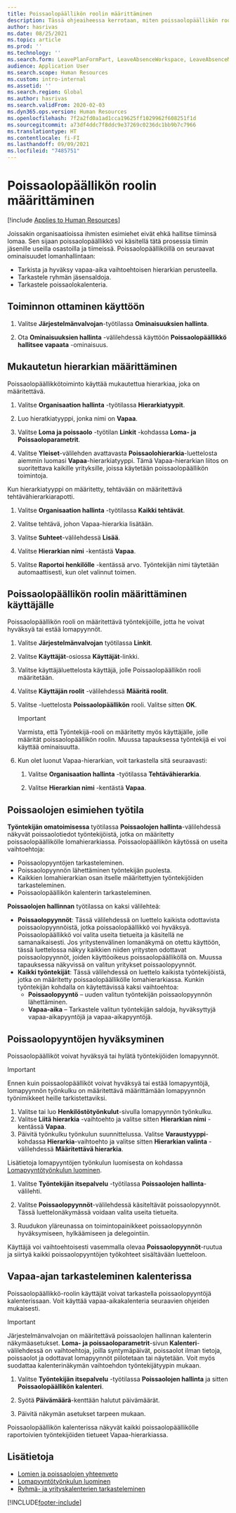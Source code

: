 ```yaml
---
title: Poissaolopäällikön roolin määrittäminen
description: Tässä ohjeaiheessa kerrotaan, miten poissaolopäällikön rooli määritetään työntekijöiden lomanhallintaa varten.
author: hasrivas
ms.date: 08/25/2021
ms.topic: article
ms.prod: ''
ms.technology: ''
ms.search.form: LeavePlanFormPart, LeaveAbsenceWorkspace, LeaveAbsenceManager
audience: Application User
ms.search.scope: Human Resources
ms.custom: intro-internal
ms.assetid: ''
ms.search.region: Global
ms.author: hasrivas
ms.search.validFrom: 2020-02-03
ms.dyn365.ops.version: Human Resources
ms.openlocfilehash: 7f2a2fd0a1ad1cca19625ff1029962f608251f1d
ms.sourcegitcommit: a73df4ddc7f8ddc9e37269c0236dc1bb9b7c7966
ms.translationtype: HT
ms.contentlocale: fi-FI
ms.lasthandoff: 09/09/2021
ms.locfileid: "7485751"
---
```

# <a name="configure-the-absence-manager-role"></a>Poissaolopäällikön roolin määrittäminen

[!include [Applies to Human Resources](../includes/applies-to-hr.md)]

Joissakin organisaatioissa ihmisten esimiehet eivät ehkä hallitse tiiminsä lomaa. Sen sijaan poissaolopäällikkö voi käsitellä tätä prosessia tiimin jäsenille useilla osastoilla ja tiimeissä. Poissaolopäälliköillä on seuraavat ominaisuudet lomanhallintaan:

- Tarkista ja hyväksy vapaa-aika vaihtoehtoisen hierarkian perusteella.
- Tarkastele ryhmän jäsensaldoja.
- Tarkastele poissaolokalenteria.

## <a name="turn-on-the-feature"></a>Toiminnon ottaminen käyttöön

1. Valitse **Järjestelmänvalvojan**-työtilassa **Ominaisuuksien hallinta**.

2. Ota **Ominaisuuksien hallinta** -välilehdessä käyttöön **Poissaolopäällikkö hallitsee vapaata** -ominaisuus.

## <a name="define-a-custom-hierarchy"></a>Mukautetun hierarkian määrittäminen

Poissaolopäällikkötoiminto käyttää mukautettua hierarkiaa, joka on määritettävä.

1. Valitse **Organisaation hallinta** -työtilassa **Hierarkiatyypit**.

2. Luo hieratkiatyyppi, jonka nimi on **Vapaa**.

3. Valitse **Loma ja poissaolo** -työtilan **Linkit** -kohdassa **Loma- ja Poissaoloparametrit**.

4. Valitse **Yleiset**-välilehden avattavasta **Poissaolohierarkia**-luettelosta aiemmin luomasi **Vapaa**-hierarkiatyyppi. Tämä Vapaa-hierarkian liitos on suoritettava kaikille yrityksille, joissa käytetään poissaolopäällikön toimintoja.

Kun hierarkiatyyppi on määritetty, tehtävään on määritettävä tehtävähierarkiarapotti.

1. Valitse **Organisaation hallinta** -työtilassa **Kaikki tehtävät**.

2. Valitse tehtävä, johon Vapaa-hierarkia lisätään.

3. Valitse **Suhteet**-välilehdessä **Lisää**.

4. Valitse **Hierarkian nimi** -kentästä **Vapaa**.

5. Valitse **Raportoi henkilölle** -kentässä arvo. Työntekijän nimi täytetään automaattisesti, kun olet valinnut toimen.

## <a name="assign-the-absence-manager-role-to-a-user"></a>Poissaolopäällikön roolin määrittäminen käyttäjälle

Poissaolopäällikön rooli on määritettävä työntekijöille, jotta he voivat hyväksyä tai estää lomapyynnöt.

1. Valitse **Järjestelmänvalvojan** työtilassa **Linkit**.

2. Valitse **Käyttäjät**-osiossa **Käyttäjät**-linkki.

3. Valitse käyttäjäluettelosta käyttäjä, jolle Poissaolopäällikön rooli määritetään.

4. Valitse **Käyttäjän roolit** -välilehdessä **Määritä roolit**.

5. Valitse -luettelosta **Poissaolopäällikön** rooli. Valitse sitten **OK**.

    > [!IMPORTANT]
    > Varmista, että Työntekijä-rooli on määritetty myös käyttäjälle, jolle määrität poissaolopäällikön roolin. Muussa tapauksessa työntekijä ei voi käyttää ominaisuutta.

6. Kun olet luonut Vapaa-hierarkian, voit tarkastella sitä seuraavasti:

    1. Valitse **Organisaation hallinta** -työtilassa **Tehtävähierarkia**.
    
    2. Valitse **Hierarkian nimi** -kentästä **Vapaa**.

## <a name="absence-manager-workspace"></a>Poissaolojen esimiehen työtila

**Työntekijän omatoimisessa** työtilassa **Poissaolojen hallinta**-välilehdessä näkyvät poissaolotiedot työntekijöistä, jotka on määritetty poissaolopäällikölle lomahierarkiassa. Poissaolopäällikön käytössä on useita vaihtoehtoja: 
 - Poissaolopyyntöjen tarkasteleminen.</br>
 - Poissaolopyynnön lähettäminen työntekijän puolesta.</br>
 - Kaikkien lomahierarkian osan itselle määritettyjen työntekijöiden tarkasteleminen.</br>
 - Poissaolopäällikön kalenterin tarkasteleminen.</br>

**Poissaolojen hallinnan** työtilassa on kaksi välilehteä:
 - **Poissaolopyynnöt**: Tässä välilehdessä on luettelo kaikista odottavista poissaolopyynnöistä, jotka poissaolopäällikkö voi hyväksyä. Poissaolopäällikkö voi valita useita tietueita ja käsitellä ne samanaikaisesti. Jos yritystenvälinen lomanäkymä on otettu käyttöön, tässä luettelossa näkyy kaikkien niiden yritysten odottavat poissaolopyynnöt, joiden käyttöoikeus poissaolopäälliköllä on. Muussa tapauksessa näkyvissä on valitun yritykset poissaolopyynnöt. </br>
 - **Kaikki työntekijät**: Tässä välilehdessä on luettelo kaikista työntekijöistä, jotka on määritetty poissaolopäällikölle lomahierarkiassa. Kunkin työntekijän kohdalla on käytettävissä kaksi vaihtoehtoa:
    - **Poissaolopyyntö** – uuden valitun työntekijän poissaolopyynnön lähettäminen.</br>
    - **Vapaa-aika** – Tarkastele valitun työntekijän saldoja, hyväksyttyjä vapaa-aikapyyntöjä ja vapaa-aikapyyntöjä.</br>

## <a name="approve-time-off-requests"></a>Poissaolopyyntöjen hyväksyminen

Poissaolopäälliköt voivat hyväksyä tai hylätä työntekijöiden lomapyynnöt. 

> [!IMPORTANT]
> Ennen kuin poissaolopäälliköt voivat hyväksyä tai estää lomapyyntöjä, lomapyynnön työnkulku on määritettävä määrittämään lomapyynnön työnimikkeet heille tarkistettaviksi.
>
> 1. Valitse tai luo **Henkilöstötyönkulut**-sivulla lomapyynnön työnkulku.
> 2. Valitse **Liitä hierarkia** -vaihtoehto ja valitse sitten **Hierarkian nimi** -kentässä **Vapaa**.
> 3. Päivitä työnkulku työnkulun suunnittelussa. Valitse **Varaustyyppi**-kohdassa **Hierarkia**-vaihtoehto ja valitse sitten **Hierarkian valinta** -välilehdessä **Määritettävä hierarkia**.
>
> Lisätietoja lomapyyntöjen työnkulun luomisesta on kohdassa [Lomapyyntötyönkulun luominen](hr-leave-and-absence-workflow.md).

1. Valitse **Työntekijän itsepalvelu** -työtilassa **Poissaolojen hallinta**-välilehti.

2. Valitse **Poissaolopyynnöt**-välilehdessä käsiteltävät poissaolopyynnöt. Tässä luettelonäkymässä voidaan valita useita tietueita.

3. Ruudukon yläreunassa on toimintopainikkeet poissaolopyynnön hyväksymiseen, hylkäämiseen ja delegointiin. 

Käyttäjä voi vaihtoehtoisesti vasemmalla olevaa **Poissaolopyynnöt**-ruutua ja siirtyä kaikki poissaolopyyntöjen työkohteet sisältävään luetteloon. 

## <a name="view-time-off-in-the-calendar"></a>Vapaa-ajan tarkasteleminen kalenterissa

Poissaolopäällikkö-roolin käyttäjät voivat tarkastella poissaolopyyntöjä kalenterissaan. Voit käyttää vapaa-aikakalenteria seuraavien ohjeiden mukaisesti.

> [!IMPORTANT]
> Järjestelmänvalvojan on määritettävä poissaolojen hallinnan kalenterin näkymäasetukset. **Loma- ja poissaoloparametrit**-sivun **Kalenteri**-välilehdessä on vaihtoehtoja, joilla syntymäpäivät, poissaolot ilman tietoja, poissaolot ja odottavat lomapyynnöt piilotetaan tai näytetään. Voit myös suodattaa kalenterinäkymän vaihtoehdon työntekijätyypin mukaan.

1. Valitse **Työntekijän itsepalvelu** -työtilassa **Poissaolojen hallinta** ja sitten **Poissaolopäällikön kalenteri**.

2. Syötä **Päivämäärä**-kenttään halutut päivämäärät.

3. Päivitä näkymän asetukset tarpeen mukaan.

Poissaolopäällikön kalenterissa näkyvät kaikki poissaolopäällikölle raportoivien työntekijöiden tietueet Vapaa-hierarkiassa.

## <a name="see-also"></a>Lisätietoja

- [Lomien ja poissaolojen yhteenveto](hr-leave-and-absence-overview.md)
- [Lomapyyntötyönkulun luominen](hr-leave-and-absence-workflow.md)
- [Ryhmä- ja yrityskalenterien tarkasteleminen](hr-employee-self-service-calendar.md)

[!INCLUDE[footer-include](../includes/footer-banner.md)]
